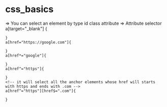 # css_basics
=> You can select an element by
    type
    id
    class
    attribute
=> Attribute selector
    a[target="_blank"] {

    }
    a[href="https://google.com"]{
        
    }
    a[href*="google"]{

    }
    a[href^="https"]{

    }
    <!-- it will select all the anchor elements whose href will starts with https and ends with .com -->
    a[href^="https"][href$=".com"]{

    }